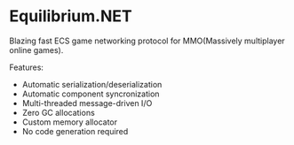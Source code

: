 # Equilibrium.NET

Blazing fast ECS game networking protocol for MMO(Massively multiplayer online games). 

Features:
- Automatic serialization/deserialization
- Automatic component syncronization
- Multi-threaded message-driven I/O
- Zero GC allocations
- Custom memory allocator
- No code generation required
